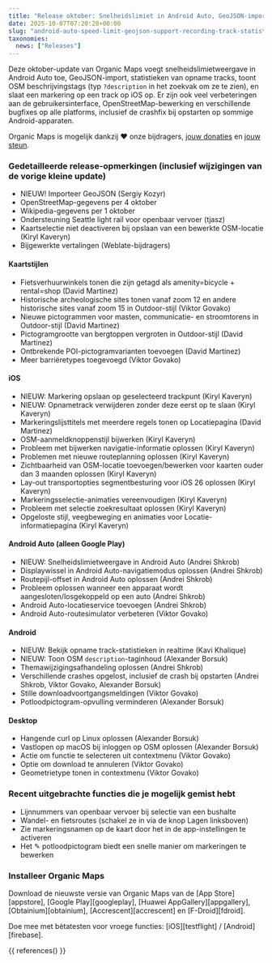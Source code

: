 ```yaml
---
title: "Release oktober: Snelheidslimiet in Android Auto, GeoJSON-import, statistieken van opname tracks, weergave OSM beschrijvingstag, markering opslaan op geselecteerde track op iOS en meer"
date: 2025-10-07T07:20:28+00:00
slug: "android-auto-speed-limit-geojson-support-recording-track-statistics-osm-description-display"
taxonomies:
  news: ["Releases"]
---
```


Deze oktober-update van Organic Maps voegt snelheidslimietweergave in Android Auto toe, GeoJSON-import, statistieken van opname tracks, toont OSM beschrijvingstags (typ `?description` in het zoekvak om ze te zien), en slaat een markering op een track op iOS op. Er zijn ook veel verbeteringen aan de gebruikersinterface, OpenStreetMap-bewerking en verschillende bugfixes op alle platforms, inclusief de crashfix bij opstarten op sommige Android-apparaten.

Organic Maps is mogelijk dankzij ❤️ onze bijdragers, [jouw donaties](@/donate/index.nl.md) en [jouw steun](@/contribute/index.nl.md).

### Gedetailleerde release-opmerkingen (inclusief wijzigingen van de vorige kleine update)

- NIEUW! Importeer GeoJSON (Sergiy Kozyr)
- OpenStreetMap-gegevens per 4 oktober
- Wikipedia-gegevens per 1 oktober
- Ondersteuning Seattle light rail voor openbaar vervoer (tjasz)
- Kaartselectie niet deactiveren bij opslaan van een bewerkte OSM-locatie (Kiryl Kaveryn)
- Bijgewerkte vertalingen (Weblate-bijdragers)

#### Kaartstijlen

- Fietsverhuurwinkels tonen die zijn getagd als amenity=bicycle + rental=shop (David Martinez)
- Historische archeologische sites tonen vanaf zoom 12 en andere historische sites vanaf zoom 15 in Outdoor-stijl (Viktor Govako)
- Nieuwe pictogrammen voor masten, communicatie- en stroomtorens in Outdoor-stijl (David Martinez)
- Pictogramgrootte van bergtoppen vergroten in Outdoor-stijl (David Martinez)
- Ontbrekende POI-pictogramvarianten toevoegen (David Martinez)
- Meer barriëretypes toegevoegd (Viktor Govako)

#### iOS

- NIEUW: Markering opslaan op geselecteerd trackpunt (Kiryl Kaveryn)
- NIEUW: Opnametrack verwijderen zonder deze eerst op te slaan (Kiryl Kaveryn)
- Markeringslijsttitels met meerdere regels tonen op Locatiepagina (David Martinez)
- OSM-aanmeldknoppenstijl bijwerken (Kiryl Kaveryn)
- Probleem met bijwerken navigatie-informatie oplossen (Kiryl Kaveryn)
- Problemen met nieuwe routeplanning oplossen (Kiryl Kaveryn)
- Zichtbaarheid van OSM-locatie toevoegen/bewerken voor kaarten ouder dan 3 maanden oplossen (Kiryl Kaveryn)
- Lay-out transportopties segmentbesturing voor iOS 26 oplossen (Kiryl Kaveryn)
- Markeringsselectie-animaties vereenvoudigen (Kiryl Kaveryn)
- Probleem met selectie zoekresultaat oplossen (Kiryl Kaveryn)
- Opgeloste stijl, veegbeweging en animaties voor Locatie-informatiepagina (Kiryl Kaveryn)

#### Android Auto (alleen Google Play)

- NIEUW: Snelheidslimietweergave in Android Auto (Andrei Shkrob)
- Displaywissel in Android Auto-navigatiemodus oplossen (Andrei Shkrob)
- Routepijl-offset in Android Auto oplossen (Andrei Shkrob)
- Probleem oplossen wanneer een apparaat wordt aangesloten/losgekoppeld op een auto (Andrei Shkrob)
- Android Auto-locatieservice toevoegen (Andrei Shkrob)
- Android Auto-routesimulator verbeteren (Viktor Govako)

#### Android

- NIEUW: Bekijk opname track-statistieken in realtime (Kavi Khalique)
- NIEUW: Toon OSM `description`-taginhoud (Alexander Borsuk)
- Themawijzigingsafhandeling oplossen (Andrei Shkrob)
- Verschillende crashes opgelost, inclusief de crash bij opstarten (Andrei Shkrob, Viktor Govako, Alexander Borsuk)
- Stille downloadvoortgangsmeldingen (Viktor Govako)
- Potloodpictogram-opvulling verminderen (Alexander Borsuk)

#### Desktop

- Hangende curl op Linux oplossen (Alexander Borsuk)
- Vastlopen op macOS bij inloggen op OSM oplossen (Alexander Borsuk)
- Actie om functie te selecteren uit contextmenu (Viktor Govako)
- Optie om download te annuleren (Viktor Govako)
- Geometrietype tonen in contextmenu (Viktor Govako)

### Recent uitgebrachte functies die je mogelijk gemist hebt

- Lijnnummers van openbaar vervoer bij selectie van een bushalte
- Wandel- en fietsroutes (schakel ze in via de knop Lagen linksboven)
- Zie markeringsnamen op de kaart door het in de app-instellingen te activeren
- Het ✎ potloodpictogram biedt een snelle manier om markeringen te bewerken

### Installeer Organic Maps

Download de nieuwste versie van Organic Maps van de [App Store][appstore], [Google Play][googleplay], [Huawei AppGallery][appgallery], [Obtainium][obtainium], [Accrescent][accrescent] en [F-Droid][fdroid].

Doe mee met bètatesten voor vroege functies: [iOS][testflight] / [Android][firebase].

{{ references() }}
